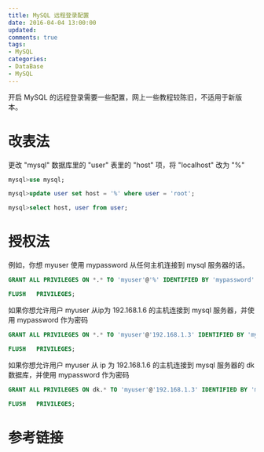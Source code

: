 ```yaml
---
title: MySQL 远程登录配置
date: 2016-04-04 13:00:00
updated:
comments: true
tags:
- MySQL
categories:
- DataBase
- MySQL
---
```


开启 MySQL 的远程登录需要一些配置，网上一些教程较陈旧，不适用于新版本。

<!--more-->

# 改表法

更改 "mysql" 数据库里的 "user" 表里的 "host" 项，将 "localhost" 改为 "%"

```sql
mysql>use mysql;

mysql>update user set host = '%' where user = 'root';

mysql>select host, user from user;
```

# 授权法

例如，你想 myuser 使用 mypassword 从任何主机连接到 mysql 服务器的话。

```sql
GRANT ALL PRIVILEGES ON *.* TO 'myuser'@'%' IDENTIFIED BY 'mypassword' WITH GRANT OPTION;

FLUSH   PRIVILEGES;
```

如果你想允许用户 myuser 从ip为 192.168.1.6 的主机连接到 mysql 服务器，并使用 mypassword 作为密码

```sql
GRANT ALL PRIVILEGES ON *.* TO 'myuser'@'192.168.1.3' IDENTIFIED BY 'mypassword' WITH GRANT OPTION;

FLUSH   PRIVILEGES;
```

如果你想允许用户 myuser 从 ip 为 192.168.1.6 的主机连接到 mysql 服务器的 dk 数据库，并使用 mypassword 作为密码

```sql
GRANT ALL PRIVILEGES ON dk.* TO 'myuser'@'192.168.1.3' IDENTIFIED BY 'mypassword' WITH GRANT OPTION;

FLUSH   PRIVILEGES;
```

# 参考链接
